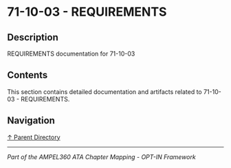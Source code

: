 # 71-10-03 - REQUIREMENTS

## Description

REQUIREMENTS documentation for 71-10-03

## Contents

This section contains detailed documentation and artifacts related to 71-10-03 - REQUIREMENTS.

## Navigation

[↑ Parent Directory](../README.md)

---

*Part of the AMPEL360 ATA Chapter Mapping - OPT-IN Framework*
